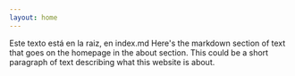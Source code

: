 ```yaml
---
layout: home
---
```


Este texto está en la raiz, en index.md Here's the markdown section of text that goes on the homepage in the about section. This could be a short paragraph of text describing what this website is about.
